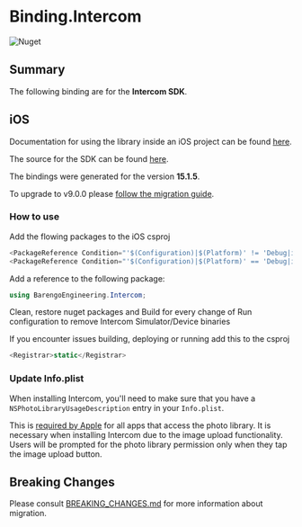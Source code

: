 # Binding.Intercom

![Nuget](https://img.shields.io/nuget/v/BarengoEngineering.Intercom.iOS)

## Summary

The following binding are for the **Intercom SDK**.

## iOS

Documentation for using the library inside an iOS project can be found [here](https://developers.intercom.com/docs/welcome).

The source for the SDK can be found [here](https://github.com/intercom/intercom-ios). 

The bindings were generated for the version **15.1.5**.

To upgrade to v9.0.0 please [follow the migration guide](https://developers.intercom.com/installing-intercom/docs/migrating-to-v9).

### How to use

Add the flowing packages to the iOS csproj

```csharp
<PackageReference Condition="'$(Configuration)|$(Platform)' != 'Debug|iPhoneSimulator'" Include="BarengoEngineering.Intercom.iOS" Version="15.1.5.3" />
<PackageReference Condition="'$(Configuration)|$(Platform)' == 'Debug|iPhoneSimulator'" Include="BarengoEngineering.Intercom.iOS.Simulator" Version="15.1.5.3" />
```


Add a reference to the following package:

```csharp
using BarengoEngineering.Intercom;
```

Clean, restore nuget packages and Build for every change of Run configuration to remove Intercom Simulator/Device binaries

If you encounter issues building, deploying or running add this to the csproj

```csharp
<Registrar>static</Registrar>
```


### Update Info.plist


When installing Intercom, you'll need to make sure that you have a `NSPhotoLibraryUsageDescription` entry in your `Info.plist`.

This is [required by Apple](https://developer.apple.com/library/content/qa/qa1937/_index.html) for all apps that access the photo library. It is necessary when installing Intercom due to the image upload functionality. Users will be prompted for the photo library permission only when they tap the image upload button.

## Breaking Changes

Please consult [BREAKING_CHANGES.md](BREAKING_CHANGES.md) for more information about migration.
